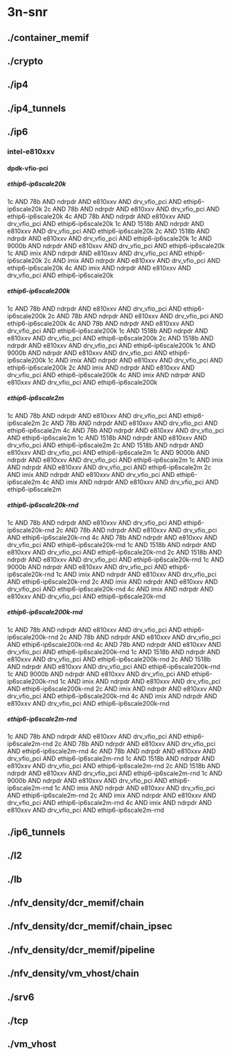 # 3n-snr
## ./container_memif
## ./crypto
## ./ip4
## ./ip4_tunnels
## ./ip6
### intel-e810xxv
#### dpdk-vfio-pci
##### ethip6-ip6scale20k
1c AND 78b AND ndrpdr AND e810xxv AND drv_vfio_pci AND ethip6-ip6scale20k
2c AND 78b AND ndrpdr AND e810xxv AND drv_vfio_pci AND ethip6-ip6scale20k
4c AND 78b AND ndrpdr AND e810xxv AND drv_vfio_pci AND ethip6-ip6scale20k
1c AND 1518b AND ndrpdr AND e810xxv AND drv_vfio_pci AND ethip6-ip6scale20k
2c AND 1518b AND ndrpdr AND e810xxv AND drv_vfio_pci AND ethip6-ip6scale20k
1c AND 9000b AND ndrpdr AND e810xxv AND drv_vfio_pci AND ethip6-ip6scale20k
1c AND imix AND ndrpdr AND e810xxv AND drv_vfio_pci AND ethip6-ip6scale20k
2c AND imix AND ndrpdr AND e810xxv AND drv_vfio_pci AND ethip6-ip6scale20k
4c AND imix AND ndrpdr AND e810xxv AND drv_vfio_pci AND ethip6-ip6scale20k
##### ethip6-ip6scale200k
1c AND 78b AND ndrpdr AND e810xxv AND drv_vfio_pci AND ethip6-ip6scale200k
2c AND 78b AND ndrpdr AND e810xxv AND drv_vfio_pci AND ethip6-ip6scale200k
4c AND 78b AND ndrpdr AND e810xxv AND drv_vfio_pci AND ethip6-ip6scale200k
1c AND 1518b AND ndrpdr AND e810xxv AND drv_vfio_pci AND ethip6-ip6scale200k
2c AND 1518b AND ndrpdr AND e810xxv AND drv_vfio_pci AND ethip6-ip6scale200k
1c AND 9000b AND ndrpdr AND e810xxv AND drv_vfio_pci AND ethip6-ip6scale200k
1c AND imix AND ndrpdr AND e810xxv AND drv_vfio_pci AND ethip6-ip6scale200k
2c AND imix AND ndrpdr AND e810xxv AND drv_vfio_pci AND ethip6-ip6scale200k
4c AND imix AND ndrpdr AND e810xxv AND drv_vfio_pci AND ethip6-ip6scale200k
##### ethip6-ip6scale2m
1c AND 78b AND ndrpdr AND e810xxv AND drv_vfio_pci AND ethip6-ip6scale2m
2c AND 78b AND ndrpdr AND e810xxv AND drv_vfio_pci AND ethip6-ip6scale2m
4c AND 78b AND ndrpdr AND e810xxv AND drv_vfio_pci AND ethip6-ip6scale2m
1c AND 1518b AND ndrpdr AND e810xxv AND drv_vfio_pci AND ethip6-ip6scale2m
2c AND 1518b AND ndrpdr AND e810xxv AND drv_vfio_pci AND ethip6-ip6scale2m
1c AND 9000b AND ndrpdr AND e810xxv AND drv_vfio_pci AND ethip6-ip6scale2m
1c AND imix AND ndrpdr AND e810xxv AND drv_vfio_pci AND ethip6-ip6scale2m
2c AND imix AND ndrpdr AND e810xxv AND drv_vfio_pci AND ethip6-ip6scale2m
4c AND imix AND ndrpdr AND e810xxv AND drv_vfio_pci AND ethip6-ip6scale2m
##### ethip6-ip6scale20k-rnd
1c AND 78b AND ndrpdr AND e810xxv AND drv_vfio_pci AND ethip6-ip6scale20k-rnd
2c AND 78b AND ndrpdr AND e810xxv AND drv_vfio_pci AND ethip6-ip6scale20k-rnd
4c AND 78b AND ndrpdr AND e810xxv AND drv_vfio_pci AND ethip6-ip6scale20k-rnd
1c AND 1518b AND ndrpdr AND e810xxv AND drv_vfio_pci AND ethip6-ip6scale20k-rnd
2c AND 1518b AND ndrpdr AND e810xxv AND drv_vfio_pci AND ethip6-ip6scale20k-rnd
1c AND 9000b AND ndrpdr AND e810xxv AND drv_vfio_pci AND ethip6-ip6scale20k-rnd
1c AND imix AND ndrpdr AND e810xxv AND drv_vfio_pci AND ethip6-ip6scale20k-rnd
2c AND imix AND ndrpdr AND e810xxv AND drv_vfio_pci AND ethip6-ip6scale20k-rnd
4c AND imix AND ndrpdr AND e810xxv AND drv_vfio_pci AND ethip6-ip6scale20k-rnd
##### ethip6-ip6scale200k-rnd
1c AND 78b AND ndrpdr AND e810xxv AND drv_vfio_pci AND ethip6-ip6scale200k-rnd
2c AND 78b AND ndrpdr AND e810xxv AND drv_vfio_pci AND ethip6-ip6scale200k-rnd
4c AND 78b AND ndrpdr AND e810xxv AND drv_vfio_pci AND ethip6-ip6scale200k-rnd
1c AND 1518b AND ndrpdr AND e810xxv AND drv_vfio_pci AND ethip6-ip6scale200k-rnd
2c AND 1518b AND ndrpdr AND e810xxv AND drv_vfio_pci AND ethip6-ip6scale200k-rnd
1c AND 9000b AND ndrpdr AND e810xxv AND drv_vfio_pci AND ethip6-ip6scale200k-rnd
1c AND imix AND ndrpdr AND e810xxv AND drv_vfio_pci AND ethip6-ip6scale200k-rnd
2c AND imix AND ndrpdr AND e810xxv AND drv_vfio_pci AND ethip6-ip6scale200k-rnd
4c AND imix AND ndrpdr AND e810xxv AND drv_vfio_pci AND ethip6-ip6scale200k-rnd
##### ethip6-ip6scale2m-rnd
1c AND 78b AND ndrpdr AND e810xxv AND drv_vfio_pci AND ethip6-ip6scale2m-rnd
2c AND 78b AND ndrpdr AND e810xxv AND drv_vfio_pci AND ethip6-ip6scale2m-rnd
4c AND 78b AND ndrpdr AND e810xxv AND drv_vfio_pci AND ethip6-ip6scale2m-rnd
1c AND 1518b AND ndrpdr AND e810xxv AND drv_vfio_pci AND ethip6-ip6scale2m-rnd
2c AND 1518b AND ndrpdr AND e810xxv AND drv_vfio_pci AND ethip6-ip6scale2m-rnd
1c AND 9000b AND ndrpdr AND e810xxv AND drv_vfio_pci AND ethip6-ip6scale2m-rnd
1c AND imix AND ndrpdr AND e810xxv AND drv_vfio_pci AND ethip6-ip6scale2m-rnd
2c AND imix AND ndrpdr AND e810xxv AND drv_vfio_pci AND ethip6-ip6scale2m-rnd
4c AND imix AND ndrpdr AND e810xxv AND drv_vfio_pci AND ethip6-ip6scale2m-rnd
## ./ip6_tunnels
## ./l2
## ./lb
## ./nfv_density/dcr_memif/chain
## ./nfv_density/dcr_memif/chain_ipsec
## ./nfv_density/dcr_memif/pipeline
## ./nfv_density/vm_vhost/chain
## ./srv6
## ./tcp
## ./vm_vhost
